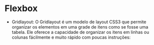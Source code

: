 # Flexbox
- Gridlayout: O Gridlayout  é um modelo de layout CSS3 que permite organizar os elementos em uma grade de itens como se fosse uma tabela. Ele oferece a capacidade de organizar os itens em linhas ou colunas fácilmente e muito rápido com poucas instruções:
